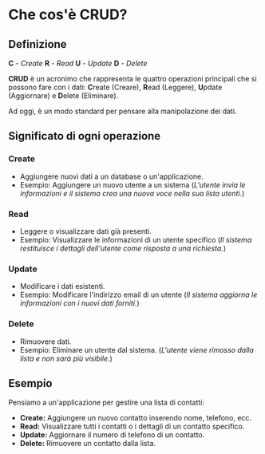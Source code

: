 # **Che cos'è CRUD?**

## Definizione

**C** - _Create_
**R** - _Read_
**U** - _Update_
**D** - _Delete_

**CRUD** è un acronimo che rappresenta le quattro operazioni principali che si possono fare con i dati: **C**reate (Creare), **R**ead (Leggere), **U**pdate (Aggiornare) e **D**elete (Eliminare).

Ad oggi, è un modo standard per pensare alla manipolazione dei dati.

## Significato di ogni operazione

### Create

- Aggiungere nuovi dati a un database o un'applicazione.
- Esempio: Aggiungere un nuovo utente a un sistema (_L'utente invia le informazioni e il sistema crea una nuova voce nella sua lista utenti._)

### Read

- Leggere o visualizzare dati già presenti.
- Esempio: Visualizzare le informazioni di un utente specifico (_Il sistema restituisce i dettagli dell'utente come risposta a una richiesta._)

### Update

- Modificare i dati esistenti.
- Esempio: Modificare l'indirizzo email di un utente (_Il sistema aggiorna le informazioni con i nuovi dati forniti._)

### Delete

- Rimuovere dati.
- Esempio: Eliminare un utente dal sistema. (_L'utente viene rimosso dalla lista e non sarà più visibile._)

## Esempio

Pensiamo a un'applicazione per gestire una lista di contatti:

- **Create:** Aggiungere un nuovo contatto inserendo nome, telefono, ecc.
- **Read:** Visualizzare tutti i contatti o i dettagli di un contatto specifico.
- **Update:** Aggiornare il numero di telefono di un contatto.
- **Delete:** Rimuovere un contatto dalla lista.
